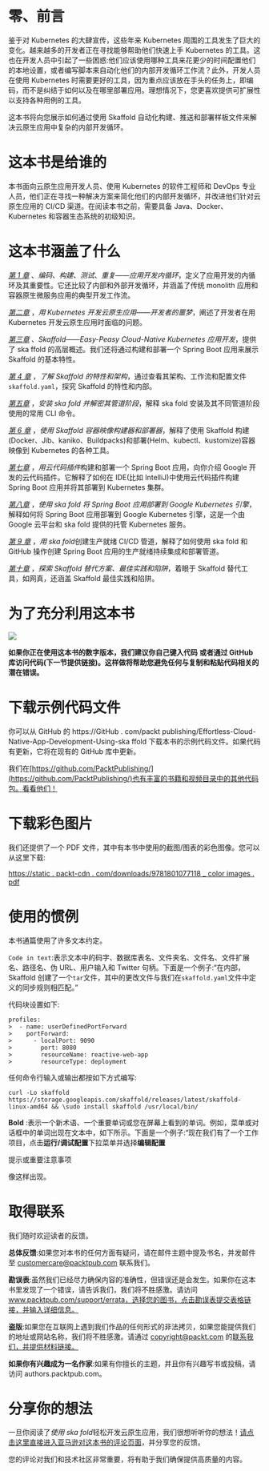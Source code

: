 # 零、前言

鉴于对 Kubernetes 的大肆宣传，这些年来 Kubernetes 周围的工具发生了巨大的变化。越来越多的开发者正在寻找能够帮助他们快速上手 Kubernetes 的工具。这也在开发人员中引起了一些困惑:他们应该使用哪种工具来花更少的时间配置他们的本地设置，或者编写脚本来自动化他们的内部开发循环工作流？此外，开发人员在使用 Kubernetes 时需要更好的工具，因为重点应该放在手头的任务上，即编码，而不是纠结于如何以及在哪里部署应用。理想情况下，您更喜欢提供可扩展性以支持各种用例的工具。

这本书将向您展示如何通过使用 Skaffold 自动化构建、推送和部署样板文件来解决云原生应用中复杂的内部开发循环。

# 这本书是给谁的

本书面向云原生应用开发人员、使用 Kubernetes 的软件工程师和 DevOps 专业人员，他们正在寻找一种解决方案来简化他们的内部开发循环，并改进他们针对云原生应用的 CI/CD 渠道。在阅读本书之前，需要具备 Java、Docker、Kubernetes 和容器生态系统的初级知识。

# 这本书涵盖了什么

[*第 1 章*](B17385_01_Final_PD_ePub.xhtml#_idTextAnchor015) 、*编码、构建、测试、重复——应用开发内循环*，定义了应用开发的内循环及其重要性。它还比较了内部和外部开发循环，并涵盖了传统 monolith 应用和容器原生微服务应用的典型开发工作流。

[*第二章*](B17385_02_Final_PD_ePub.xhtml#_idTextAnchor026) ，*用 Kubernetes 开发云原生应用——开发者的噩梦*，阐述了开发者在用 Kubernetes 开发云原生应用时面临的问题。

[*第三章*](B17385_03_Final_PD_ePub.xhtml#_idTextAnchor034) 、*Skaffold——Easy-Peasy Cloud-Native Kubernetes 应用开发*，提供了 ska ffold 的高层概述。我们还将通过构建和部署一个 Spring Boot 应用来展示 Skaffold 的基本特性。

[*第 4 章*](B17385_04_Final_PD_ePub.xhtml#_idTextAnchor044) ，*了解 Skaffold 的特性和架构*，通过查看其架构、工作流和配置文件`skaffold.yaml`，探究 Skaffold 的特性和内部。

[*第五章*](B17385_05_Final_PD_ePub.xhtml#_idTextAnchor052) ，*安装 ska fold 并解密其管道阶段*，解释 ska fold 安装及其不同管道阶段使用的常用 CLI 命令。

[*第 6 章*](B17385_06_PreFinal_PD_ePub.xhtml#_idTextAnchor074) ，*使用 Skaffold 容器映像构建器和部署器*，解释了使用 Skaffold 构建(Docker、Jib、kaniko、Buildpacks)和部署(Helm、kubectl、kustomize)容器映像到 Kubernetes 的各种工具。

[*第七章*](B17385_07_Final_PD_ePub.xhtml#_idTextAnchor092) ，*用云代码插件*构建和部署一个 Spring Boot 应用，向你介绍 Google 开发的云代码插件。它解释了如何在 IDE(比如 IntelliJ)中使用云代码插件构建 Spring Boot 应用并将其部署到 Kubernetes 集群。

[*第八章*](B17385_08_Final_PD_ePub.xhtml#_idTextAnchor099) ，*使用 ska fold 将 Spring Boot 应用部署到 Google Kubernetes 引擎*，解释如何将 Spring Boot 应用部署到 Google Kubernetes 引擎，这是一个由 Google 云平台和 ska fold 提供的托管 Kubernetes 服务。

[*第 9 章*](B17385_09_Final_PD_ePub.xhtml#_idTextAnchor116) ，*用 ska fold*创建生产就绪 CI/CD 管道，解释了如何使用 ska fold 和 GitHub 操作创建 Spring Boot 应用的生产就绪持续集成和部署管道。

[*第十章*](B17385_10_Final_PD_ePub.xhtml#_idTextAnchor129) ，*探索 Skaffold 替代方案、最佳实践和陷阱*，着眼于 Skaffold 替代工具，如网真，还涵盖 Skaffold 最佳实践和陷阱。

# 为了充分利用这本书

![](image/B17385_Preface_table1.jpg)

**如果你正在使用这本书的数字版本，我们建议你自己键入代码** **或者通过 GitHub 库访问代码(下一节提供链接)。这样做将帮助您避免任何与复制和粘贴代码相关的潜在错误。**

# 下载示例代码文件

你可以从 GitHub 的 https://GitHub . com/packt publishing/Effortless-Cloud-Native-App-Development-Using-ska ffold 下载本书的示例代码文件。如果代码有更新，它将在现有的 GitHub 库中更新。

我们在[https://github.com/PacktPublishing/](https://github.com/PacktPublishing/)也有丰富的书籍和视频目录中的其他代码包。看看他们！

# 下载彩色图片

我们还提供了一个 PDF 文件，其中有本书中使用的截图/图表的彩色图像。您可以从这里下载:

[https://static . packt-cdn . com/downloads/9781801077118 _ color images . pdf](https://static.packt-cdn.com/downloads/9781801077118_ColorImages.pdf)

# 使用的惯例

本书通篇使用了许多文本约定。

`Code in text`:表示文本中的码字、数据库表名、文件夹名、文件名、文件扩展名、路径名、伪 URL、用户输入和 Twitter 句柄。下面是一个例子:“在内部，Skaffold 创建了一个`tar`文件，其中的更改文件与我们在`skaffold.yaml`文件中定义的同步规则相匹配。”

代码块设置如下:

```
profiles:
>  - name: userDefinedPortForward
>    portForward:
>      - localPort: 9090
>        port: 8080
>        resourceName: reactive-web-app
>        resourceType: deployment
```

任何命令行输入或输出都按如下方式编写:

```
curl -Lo skaffold https://storage.googleapis.com/skaffold/releases/latest/skaffold-linux-amd64 && \sudo install skaffold /usr/local/bin/
```

**Bold** :表示一个新术语、一个重要单词或您在屏幕上看到的单词。例如，菜单或对话框中的单词出现在文本中，如下所示。下面是一个例子:“现在我们有了一个工作项目，点击**运行/调试配置**下拉菜单并选择**编辑配置**

提示或重要注意事项

像这样出现。

# 取得联系

我们随时欢迎读者的反馈。

**总体反馈**:如果您对本书的任何方面有疑问，请在邮件主题中提及书名，并发邮件至 customercare@packtpub.com 联系我们。

**勘误表**:虽然我们已经尽力确保内容的准确性，但错误还是会发生。如果你在这本书里发现了一个错误，请告诉我们，我们将不胜感激。请访问 www.packtpub.com/support/errata，选择您的图书，点击勘误表提交表格链接，并输入详细信息。

**盗版**:如果您在互联网上遇到我们作品的任何形式的非法拷贝，如果您能提供我们的地址或网站名称，我们将不胜感激。请通过 copyright@packt.com 的[联系我们，并提供材料链接。](http://copyright@packt.com)

**如果你有兴趣成为一名作家**:如果有你擅长的主题，并且你有兴趣写书或投稿，请访问 authors.packtpub.com。

# 分享你的想法

一旦你阅读了*使用 ska fold*轻松开发云原生应用，我们很想听听你的想法！[请点击这里直接进入亚马逊对这本书的评论页面](https://packt.link/r/1801077118)，并分享您的反馈。

您的评论对我们和技术社区非常重要，将有助于我们确保提供高质量的内容。